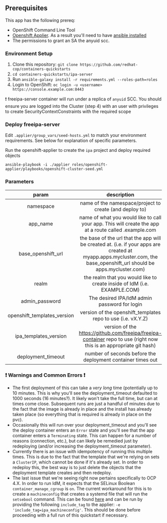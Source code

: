 ## Prerequisites

This app has the following prereq:

* OpenShift Command Line Tool
* [Openshift Applier](https://github.com/redhat-cop/openshift-applier/). As a result you'll need to have [ansible installed](http://docs.ansible.com/ansible/latest/intro_installation.html)
* The permissions to grant an SA the anyuid scc.

### Environment Setup

1. Clone this repository: `git clone https://github.com/redhat-cop/containers-quickstarts`
2. `cd containers-quickstarts/ipa-server`
3. Run `ansible-galaxy install -r requirements.yml --roles-path=roles`
4. Login to OpenShift: `oc login -u <username> https://console.example.com:8443`

:heavy_exclamation_mark: freeipa-server container will run under a replica of `anyuid` SCC. You should ensure you are logged into the Cluster (step 4) with an user with privileges to create SecurityContextConstraints with the required scope

### Deploy freeipa-server

Edit `.applier/group_vars/seed-hosts.yml` to match your environment requirements. See below for explanation of specific parameters.

Run the openshift-applier to create the `ipa` project and deploy required objects
```
ansible-playbook -i ./applier roles/openshift-applier/playbooks/openshift-cluster-seed.yml
```

### Parameters

|param|description|default|
|:---:|:---------:|:-----:|
|namespace|name of the namespace/project to create (and deploy to)|ipa|
|app_name|name of what you would like to call your app. This will create the app at a route called <app>.example.com|ipa|
|base_openshift_url|the base of the url that the app will be created at. (i.e. if your apps are created at myapp.apps.mycluster.com, the base_openshift_url should be apps.mycluster.com)|apps.example.com|
|realm|the realm that you would like to create inside of IdM (i.e. EXAMPLE.COM)|EXAMPLE.COM|
|admin_password|The desired IPA/IdM admin password for login|Password123|
|openshift_templates_version|version of the openshift_templates repo to use (i.e. vX.Y.Z)|see seed-hosts.yml|
|ipa_templates_version|version of the https://github.com/freeipa/freeipa-container repo to use (right now this is an appropriate git hash)|see seed-hosts.yml|
|deployment_timeout|number of seconds before the deployment container times out|1000|

### :heavy_exclamation_mark: Warnings and Common Errors :heavy_exclamation_mark:

- The first deployment of this can take a _very long_ time (potentially up to 10 minutes. This is why you'll see the deployment_timeout defaulted to 1000 seconds (16 minutes?). It likely won't take the full time, but can at times come close. Subsequent runs are just a handful of minutes due to the fact that the image is already in place and the install has already taken place (so everything that is required is already in place on the pvc).
- Occasionally this will run over your deployment_timeout and you'll see the deploy container enters an `Error` state and you'll see that the app container enters a `Terminating` state. This can happen for a number of reasons (connection, etc.), but can likely be remedied just by redeploying (and/or increasing the deployment_timeout parameter).
- Currently there is an issue with idempotency of running this multiple times. This is due to the fact that the template that we're relying on sets a `ClusterIP`, which cannot be done if it's already set. In order to redeploy this, the best way is to just delete the objects that the deployment template creates and then redeploy.
- The last issue that we're seeing right now pertains specifically to OCP 4.X. In order to run IdM, it expects that the SELinux Boolean `container_manage_cgroup` is `on`. The current workaround for this is to create a `machineconfig` that creates a systemd file that will run the `setsebool` command. This can be found [here](.openshift/files/01-worker-sebool.yml) and can be run by providing the following `include_tag` to the applier: `-e 'include_tag=ipa_machineconfig'`. This should be done before proceeding with a full run of this quickstart if necessary.
